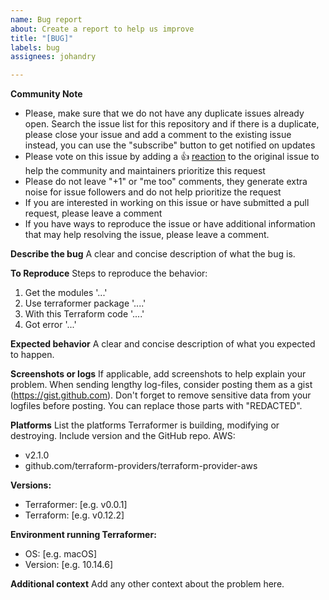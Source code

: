 ```yaml
---
name: Bug report
about: Create a report to help us improve
title: "[BUG]"
labels: bug
assignees: johandry

---
```


<!--
A great way to contribute to the project is to send a detailed report when you
encounter an issue. We always appreciate a well-written, thorough bug report,
and will thank you for it!

The GitHub issue tracker is for bug reports and feature requests. General support can be found at Slack - gophers.slack.com #terraform channel or message me directly @johandry
-->

**Community Note**

* Please, make sure that we do not have any duplicate issues already open. Search the issue list for this
repository and if there is a duplicate, please close your issue and add a comment to the existing issue instead, you can use the "subscribe" button to get notified on updates
* Please vote on this issue by adding a 👍 [reaction](https://blog.github.com/2016-03-10-add-reactions-to-pull-requests-issues-and-comments/) to the original issue to help the community and maintainers prioritize this request
* Please do not leave "+1" or "me too" comments, they generate extra noise for issue followers and do not help prioritize the request
* If you are interested in working on this issue or have submitted a pull request, please leave a comment
* If you have ways to reproduce the issue or have additional information that may help
resolving the issue, please leave a comment.

**Describe the bug**
A clear and concise description of what the bug is.

**To Reproduce**
Steps to reproduce the behavior:
1. Get the modules '...'
2. Use terraformer package '....'
3. With this Terraform code '....'
4. Got error '...'

**Expected behavior**
A clear and concise description of what you expected to happen.

**Screenshots or logs**
If applicable, add screenshots to help explain your problem.
When sending lengthy log-files, consider posting them as a gist (https://gist.github.com). 
Don't forget to remove sensitive data from your logfiles before posting. You can replace those parts with "REDACTED".

**Platforms**
List the platforms Terraformer is building, modifying or destroying. Include version and the GitHub repo.
AWS: 
  - v2.1.0
  - github.com/terraform-providers/terraform-provider-aws

**Versions:**
 - Terraformer: [e.g. v0.0.1]
 - Terraform: [e.g. v0.12.2]

**Environment running Terraformer:**
 - OS: [e.g. macOS]
 - Version: [e.g. 10.14.6]

**Additional context**
Add any other context about the problem here.
